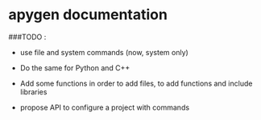 apygen documentation
==

###TODO :
* use file and system commands (now, system only)

* Do the same for Python and C++

* Add some functions in order to add files, to add functions and include libraries

* propose API to configure a project with commands
